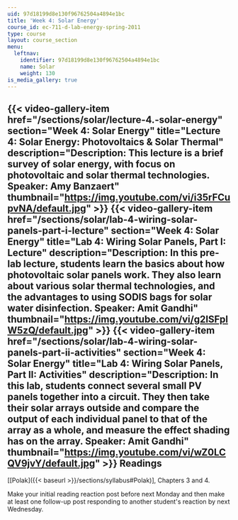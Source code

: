 ```yaml
---
uid: 97d18199d8e130f96762504a4894e1bc
title: 'Week 4: Solar Energy'
course_id: ec-711-d-lab-energy-spring-2011
type: course
layout: course_section
menu:
  leftnav:
    identifier: 97d18199d8e130f96762504a4894e1bc
    name: Solar
    weight: 130
is_media_gallery: true
---
```

{{< video-gallery-item href="/sections/solar/lecture-4.-solar-energy" section="Week 4: Solar Energy" title="Lecture 4: Solar Energy: Photovoltaics & Solar Thermal" description="Description: This lecture is a brief survey of solar energy, with focus on photovoltaic and solar thermal technologies. Speaker: Amy Banzaert" thumbnail="https://img.youtube.com/vi/i35rFCupvNA/default.jpg" >}} {{< video-gallery-item href="/sections/solar/lab-4-wiring-solar-panels-part-i-lecture" section="Week 4: Solar Energy" title="Lab 4: Wiring Solar Panels, Part I: Lecture" description="Description: In this pre-lab lecture, students learn the basics about how photovoltaic solar panels work. They also learn about various solar thermal technologies, and the advantages to using SODIS bags for solar water disinfection. Speaker: Amit Gandhi" thumbnail="https://img.youtube.com/vi/g2ISFplW5zQ/default.jpg" >}} {{< video-gallery-item href="/sections/solar/lab-4-wiring-solar-panels-part-ii-activities" section="Week 4: Solar Energy" title="Lab 4: Wiring Solar Panels, Part II: Activities" description="Description: In this lab, students connect several small PV panels together into a circuit. They then take their solar arrays outside and compare the output of each individual panel to that of the array as a whole, and measure the effect shading has on the array. Speaker: Amit Gandhi" thumbnail="https://img.youtube.com/vi/wZ0LCQV9jvY/default.jpg" >}}
Readings
--------

\[[Polak]({{< baseurl >}}/sections/syllabus#Polak)\], Chapters 3 and 4.

Make your initial reading reaction post before next Monday and then make at least one follow-up post responding to another student's reaction by next Wednesday.